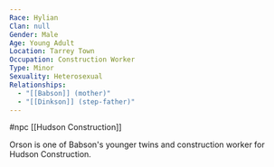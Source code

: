 ```yaml
---
Race: Hylian
Clan: null
Gender: Male
Age: Young Adult
Location: Tarrey Town
Occupation: Construction Worker
Type: Minor
Sexuality: Heterosexual
Relationships:
  - "[[Babson]] (mother)"
  - "[[Dinkson]] (step-father)"
---
```

 #npc [[Hudson Construction]]

Orson is one of Babson's younger twins and construction worker for Hudson Construction.
